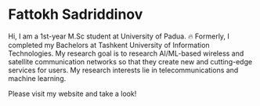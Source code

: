 # Fattokh Sadriddinov
Hi, I am a 1st-year M.Sc student at University of Padua. 🔥 Formerly, I completed my Bachelors at Tashkent University of Information Technologies. My research goal is to research AI/ML-based wireless and satellite communication networks so that they create new and cutting-edge services for users. My research interests lie in telecommunications and machine learning.

Please visit my website and take a look!
